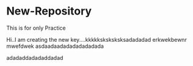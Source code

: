 New-Repository
==============

This is for only Practice

Hi..I am creating the new key....kkkkksksksksksadadadad   erkwekbewnr mwefdwek
asdaadaadadadadadadada

adadaddadadaddadad